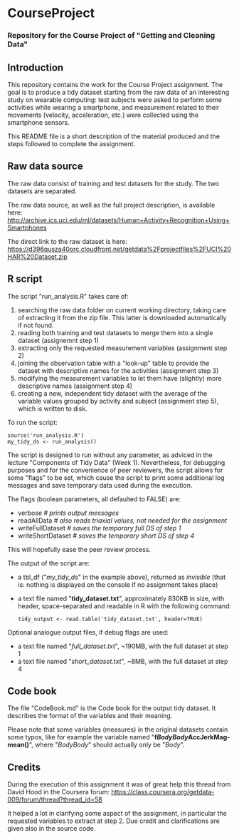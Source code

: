 CourseProject
=============
### Repository for the Course Project of "Getting and Cleaning Data"

## Introduction
This repository contains the work for the Course Project assignment. The goal is to produce a tidy dataset starting from the raw data of an interesting study on wearable computing: test subjects were asked to perform some activities while wearing a smartphone, and measurement related to their movements (velocity, acceleration, etc.) were collected using the smartphone sensors.

This README file is a short description of the material produced and the steps followed to complete the assignment.

## Raw data source
The raw data consist of training and test datasets for the study. The two datasets are separated.

The raw data source, as well as the full project description, is available here:
http://archive.ics.uci.edu/ml/datasets/Human+Activity+Recognition+Using+Smartphones

The direct link to the raw dataset is here:
https://d396qusza40orc.cloudfront.net/getdata%2Fprojectfiles%2FUCI%20HAR%20Dataset.zip 

## R script
The script "run_analysis.R" takes care of:

1. searching the raw data folder on current working directory, taking care of extracting it from the zip file. This latter is downloaded automatically if not found.
2. reading both training and test datasets to merge them into a single dataset (assignemnt step 1)
3. extracting only the requested measurement variables (assignment step 2)
4. joining the observation table with a "look-up" table to provide the dataset with descriptive names for the activities (assignment step 3)
5. modifying the measurement variables to let them have (slightly) more descriptive names (assignment step 4)
6. creating a new, independent tidy dataset with the average of the variable values grouped by activity and subject (assignment step 5), which is written to disk.

To run the script:
```
source('run_analysis.R')
my_tidy_ds <- run_analysis()
```

The script is designed to run without any parameter, as adviced in the lecture "Components of Tidy Data" (Week 1). Nevertheless, for debugging purposes and for the convenience of peer reviewers, the script allows for some "flags" to be set, which cause the script to print some additional log messages and save temporary data used during the execution. 

The flags (boolean parameters, all defaulted to FALSE) are:
* verbose           _# prints output messages_
* readAllData       _# also reads triaxial values, not needed for the assignment_
* writeFullDataset  _# saves the temporary full DS of step 1_
* writeShortDataset _# saves the temporary short DS of step 4_

This will hopefully ease the peer review process.

The output of the script are:
* a tbl_df ("*my_tidy_ds*" in the example above), returned as *invisible* (that is: nothing is displayed on the console if no assignment takes place)
* a text file named "**tidy_dataset.txt**", approximately 830KB in size, with header, space-separated and readable in R with the following command:

  ```
  tidy_output <- read.table('tidy_dataset.txt', header=TRUE)
  ```

Optional analogue output files, if debug flags are used:
* a text file named "*full_dataset.txt*", ~190MB, with the full dataset at step 1
* a text file named "*short_dataset.txt*", ~8MB, with the full dataset at step 4


## Code book
The file "CodeBook.md" is the Code book for the output tidy dataset. It describes the format of the variables and their meaning.

Please note that some variables (measures) in the original datasets contain some typos, like for example the variable named "**f**___BodyBody___**AccJerkMag-mean()**", where "_BodyBody_" should actually only be "_Body_".

## Credits
During the execution of this assignment it was of great help this thread from David Hood in the Coursera forum:
https://class.coursera.org/getdata-009/forum/thread?thread_id=58

It helped a lot in clarifying some aspect of the assignment, in particular the requested variables to extract at step 2. Due credit and clarifications are given also in the source code.
